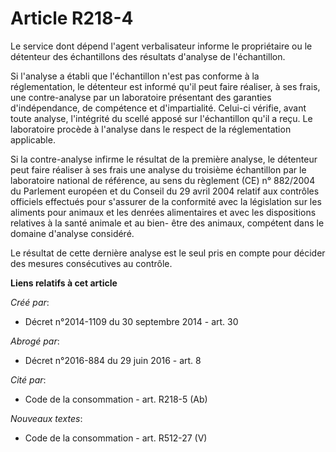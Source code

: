 # Article R218-4

Le service dont dépend l'agent verbalisateur informe le propriétaire ou le détenteur des échantillons des résultats d'analyse
de l'échantillon. 

Si l'analyse a établi que l'échantillon n'est pas conforme à la réglementation, le détenteur est informé qu'il peut faire
réaliser, à ses frais, une contre-analyse par un laboratoire présentant des garanties d'indépendance, de compétence et
d'impartialité. Celui-ci vérifie, avant toute analyse, l'intégrité du scellé apposé sur l'échantillon qu'il a reçu. Le
laboratoire procède à l'analyse dans le respect de la réglementation applicable. 

Si la contre-analyse infirme le résultat de la première analyse, le détenteur peut faire réaliser à ses frais une analyse du
troisième échantillon par le laboratoire national de référence, au sens du  règlement (CE) n° 882/2004 du Parlement européen
et du Conseil du 29 avril 2004 relatif aux contrôles officiels effectués pour s'assurer de la conformité avec la législation
sur les aliments pour animaux et les denrées alimentaires et avec les dispositions relatives à la santé animale et au bien-
être des animaux, compétent dans le domaine d'analyse considéré. 

Le résultat de cette dernière analyse est le seul pris en compte pour décider des mesures consécutives au contrôle.

**Liens relatifs à cet article**

_Créé par_:

  - Décret n°2014-1109 du 30 septembre 2014 - art. 30

_Abrogé par_:

  - Décret n°2016-884 du 29 juin 2016 - art. 8

_Cité par_:

  - Code de la consommation - art. R218-5 (Ab)

_Nouveaux textes_:

  - Code de la consommation - art. R512-27 (V)
